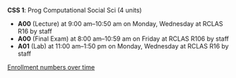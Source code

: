 **CSS 1**: Prog Computational Social Sci (4 units)

- **A00** (Lecture) at 9:00 am–10:50 am on Monday, Wednesday at RCLAS R16 by staff
- **A00** (Final Exam) at 8:00 am–10:59 am on Friday at RCLAS R106 by staff
- **A01** (Lab) at 11:00 am–1:50 pm on Monday, Wednesday at RCLAS R16 by staff

[Enrollment numbers over time](./CSS1.tsv)
